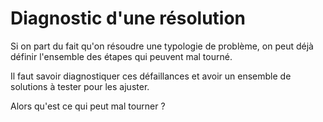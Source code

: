 # Diagnostic d'une résolution

Si on part du fait qu'on résoudre une typologie de problème, on peut déjà définir l'ensemble des étapes qui peuvent mal tourné.

Il faut savoir diagnostiquer ces défaillances et avoir un ensemble de solutions à tester pour les ajuster.&#x20;

Alors qu'est ce qui peut mal tourner ?&#x20;
